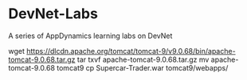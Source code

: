 # DevNet-Labs
A series of AppDynamics learning labs on DevNet



wget https://dlcdn.apache.org/tomcat/tomcat-9/v9.0.68/bin/apache-tomcat-9.0.68.tar.gz
tar txvf apache-tomcat-9.0.68.tar.gz
mv apache-tomcat-9.0.68 tomcat9
cp Supercar-Trader.war tomcat9/webapps/


